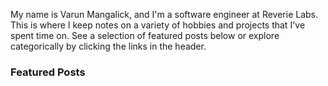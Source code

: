 My name is Varun Mangalick, and I'm a software engineer at Reverie Labs. This is where I keep notes on a variety of hobbies and projects that I've spent time on. See a selection of featured posts below or explore categorically by clicking the links in the header.

### Featured Posts
